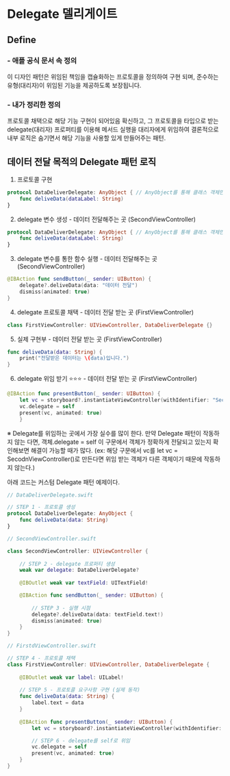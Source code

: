 # Delegate 델리게이트

## Define
### - 애플 공식 문서 속 정의
이 디자인 패턴은 위임된 책임을 캡슐화하는 프로토콜을 정의하여 구현 되며, 준수하는 유형(대리자)이 위임된 기능을 제공하도록 보장됩니다.
### - 내가 정리한 정의
프로토콜 채택으로 해당 기능 구현이 되어있음 확신하고, 그 프로토콜을 타입으로 받는 delegate(대리자) 프로퍼티를 이용해 메서드 실행을 대리자에게 위임하여 결론적으로 내부 로직은 숨기면서 해당 기능을 사용할 있게 만들어주는 패턴.

## 데이터 전달 목적의 Delegate 패턴 로직
1. 프로토콜 구현
~~~swift
protocol DataDeliverDelegate: AnyObject { // AnyObject를 통해 클래스 객체만 채택가능하도록 설정
    func deliveData(dataLabel: String)
}
~~~
2. delegate 변수 생성 - 데이터 전달해주는 곳 (SecondViewController)
~~~swift
protocol DataDeliverDelegate: AnyObject { // AnyObject를 통해 클래스 객체만 채택가능하도록 설정
    func deliveData(dataLabel: String)
}
~~~
3. delegate 변수를 통한 함수 실행 - 데이터 전달해주는 곳 (SecondViewController)
~~~swift
@IBAction func sendButton(_ sender: UIButton) {
    delegate?.deliveData(data: "데이터 전달")
    dismiss(animated: true)
}
~~~
4. delegate 프로토콜 채택 - 데이터 전달 받는 곳 (FirstViewController)
~~~swift
class FirstViewController: UIViewController, DataDeliverDelegate {}
~~~
5. 실제 구현부 - 데이터 전달 받는 곳 (FirstViewController)
~~~swift
func deliveData(data: String) {
    print("전달받은 데이터는 \(data)입니다.")
}
~~~
6. delegate 위임 받기 ⭐️⭐️⭐️ - 데이터 전달 받는 곳 (FirstViewController)
~~~swift
@IBAction func presentButton(_ sender: UIButton) {
    let vc = storyboard?.instantiateViewController(withIdentifier: "SecondViewController") as! SecondViewController
    vc.delegate = self
    present(vc, animated: true)
    }
~~~
※ Delegate를 위임하는 곳에서 가장 실수를 많이 한다. 만약 Delegate 패턴이 작동하지 않는 다면, 객체.delegate = self 이 구문에서 객체가 정확하게 전달되고 있는지 확인해보면 해결이 가능할 때가 많다. (ex: 해당 구문에서 vc를 let vc = SecodnViewController()로 만든다면 위임 받는 객체가 다른 객체이기 때문에 작동하지 않는다.)   

아래 코드는 커스텀 Delegate 패턴 예제이다.
~~~swift
// DataDeliverDelegate.swift

// STEP 1 - 프로토콜 생성
protocol DataDeliverDelegate: AnyObject {
    func deliveData(data: String)
}
~~~
~~~swift
// SecondViewController.swift

class SecondViewController: UIViewController {
    
    // STEP 2 - delegate 프로퍼티 생성
    weak var delegate: DataDeliverDelegate?
    
    @IBOutlet weak var textField: UITextField!

    @IBAction func sendButton(_ sender: UIButton) {
        
        // STEP 3 - 실행 시점
        delegate?.deliveData(data: textField.text!)
        dismiss(animated: true)
    }
}
~~~
~~~swift
// FirstdViewController.swift

// STEP 4 - 프로토콜 채택
class FirstViewController: UIViewController, DataDeliverDelegate {
    
    @IBOutlet weak var label: UILabel!
    
    // STEP 5 - 프로토콜 요구사항 구현 (실제 동작)
    func deliveData(data: String) {
        label.text = data
    }
    
    @IBAction func presentButton(_ sender: UIButton) {
        let vc = storyboard?.instantiateViewController(withIdentifier: "SecondViewController") as! SecondViewController

        // STEP 6 - delegate를 self로 위임
        vc.delegate = self
        present(vc, animated: true)
    }
}
~~~